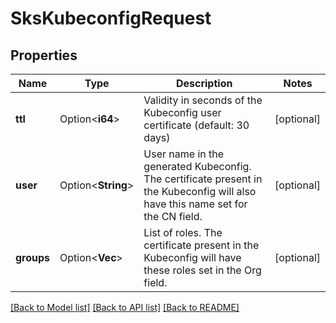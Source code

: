 # SksKubeconfigRequest

## Properties

Name | Type | Description | Notes
------------ | ------------- | ------------- | -------------
**ttl** | Option<**i64**> | Validity in seconds of the Kubeconfig user certificate (default: 30 days) | [optional]
**user** | Option<**String**> | User name in the generated Kubeconfig. The certificate present in the Kubeconfig will also have this name set for the CN field. | [optional]
**groups** | Option<**Vec<String>**> | List of roles. The certificate present in the Kubeconfig will have these roles set in the Org field. | [optional]

[[Back to Model list]](../README.md#documentation-for-models) [[Back to API list]](../README.md#documentation-for-api-endpoints) [[Back to README]](../README.md)


